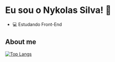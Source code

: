 # Eu sou o Nykolas Silva! 👋
- 💻 Estudando Front-End

## About me
[![Top Langs](https://github-readme-stats.vercel.app/api/top-langs/?username=nykols2)](https://github.com/nykols2/github-readme-stats)
